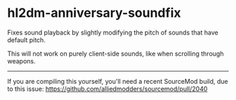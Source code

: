 # hl2dm-anniversary-soundfix
 Fixes sound playback by slightly modifying the pitch of sounds that have default pitch.
 
 This will not work on purely client-side sounds, like when scrolling through weapons.

---
If you are compiling this yourself, you'll need a recent SourceMod build, due to this issue: https://github.com/alliedmodders/sourcemod/pull/2040
